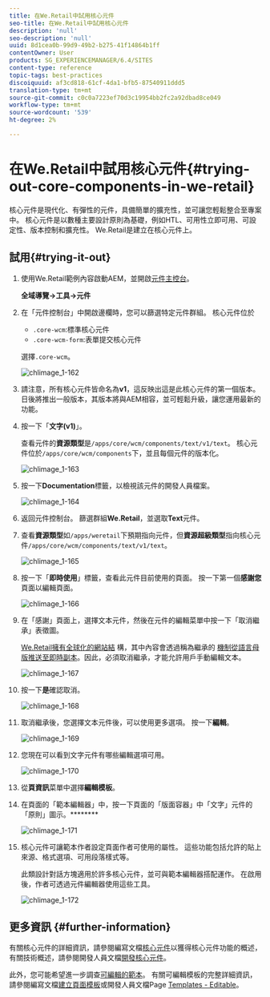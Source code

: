 ```yaml
---
title: 在We.Retail中試用核心元件
seo-title: 在We.Retail中試用核心元件
description: 'null'
seo-description: 'null'
uuid: 8d1cea0b-99d9-49b2-b275-41f14864b1ff
contentOwner: User
products: SG_EXPERIENCEMANAGER/6.4/SITES
content-type: reference
topic-tags: best-practices
discoiquuid: af3cd818-61cf-4da1-bfb5-87540911ddd5
translation-type: tm+mt
source-git-commit: c0c0a7223ef70d3c19954bb2fc2a92dbad8ce049
workflow-type: tm+mt
source-wordcount: '539'
ht-degree: 2%

---
```



# 在We.Retail中試用核心元件{#trying-out-core-components-in-we-retail}

核心元件是現代化、有彈性的元件，具備簡單的擴充性，並可讓您輕鬆整合至專案中。 核心元件是以數種主要設計原則為基礎，例如HTL、可用性立即可用、可設定性、版本控制和擴充性。 We.Retail是建立在核心元件上。

## 試用{#trying-it-out}

1. 使用We.Retail範例內容啟動AEM，並開啟[元件主控台](/help/sites-authoring/default-components-console.md)。

   **全域導覽->工具->元件**

1. 在「元件控制台」中開啟邊欄時，您可以篩選特定元件群組。 核心元件位於

   * `.core-wcm`:標準核心元件
   * `.core-wcm-form`:表單提交核心元件

   選擇`.core-wcm`。

   ![chlimage_1-162](assets/chlimage_1-162.png)

1. 請注意，所有核心元件皆命名為&#x200B;**v1**，這反映出這是此核心元件的第一個版本。 日後將推出一般版本，其版本將與AEM相容，並可輕鬆升級，讓您運用最新的功能。
1. 按一下「**文字(v1)**」。

   查看元件的&#x200B;**資源類型**&#x200B;是`/apps/core/wcm/components/text/v1/text`。 核心元件位於`/apps/core/wcm/components`下，並且每個元件的版本化。

   ![chlimage_1-163](assets/chlimage_1-163.png)

1. 按一下&#x200B;**Documentation**&#x200B;標籤，以檢視該元件的開發人員檔案。

   ![chlimage_1-164](assets/chlimage_1-164.png)

1. 返回元件控制台。 篩選群組&#x200B;**We.Retail**，並選取&#x200B;**Text**&#x200B;元件。
1. 查看&#x200B;**資源類型**&#x200B;如`/apps/weretail`下預期指向元件，但&#x200B;**資源超級類型**&#x200B;指向核心元件`/apps/core/wcm/components/text/v1/text`。

   ![chlimage_1-165](assets/chlimage_1-165.png)

1. 按一下「**即時使用**」標籤，查看此元件目前使用的頁面。 按一下第一個&#x200B;**感謝您**&#x200B;頁面以編輯頁面。

   ![chlimage_1-166](assets/chlimage_1-166.png)

1. 在「感謝」頁面上，選擇文本元件，然後在元件的編輯菜單中按一下「取消繼承」表徵圖。

   [We.Retail擁有全球化的網站結](/help/sites-developing/we-retail-globalized-site-structure.md) 構，其中內容會透過稱為繼承的 [機制從語言母版推送至即時副本](/help/sites-administering/msm.md)。因此，必須取消繼承，才能允許用戶手動編輯文本。

   ![chlimage_1-167](assets/chlimage_1-167.png)

1. 按一下&#x200B;**是**&#x200B;確認取消。

   ![chlimage_1-168](assets/chlimage_1-168.png)

1. 取消繼承後，您選擇文本元件後，可以使用更多選項。 按一下**編輯**。

   ![chlimage_1-169](assets/chlimage_1-169.png)

1. 您現在可以看到文字元件有哪些編輯選項可用。

   ![chlimage_1-170](assets/chlimage_1-170.png)

1. 從&#x200B;**頁資訊**&#x200B;菜單中選擇&#x200B;**編輯模板**。
1. 在頁面的「範本編輯器」中，按一下頁面的「版面容器」中「文字」元件的「原則」圖示。********

   ![chlimage_1-171](assets/chlimage_1-171.png)

1. 核心元件可讓範本作者設定頁面作者可使用的屬性。 這些功能包括允許的貼上來源、格式選項、可用段落樣式等。

   此類設計對話方塊適用於許多核心元件，並可與範本編輯器搭配運作。 在啟用後，作者可透過元件編輯器使用這些工具。

   ![chlimage_1-172](assets/chlimage_1-172.png)

## 更多資訊 {#further-information}

有關核心元件的詳細資訊，請參閱編寫文檔[核心元件](https://docs.adobe.com/content/help/zh-Hant/experience-manager-core-components/using/introduction.html)以獲得核心元件功能的概述，有關技術概述，請參閱開發人員文檔[開發核心元件](https://helpx.adobe.com/experience-manager/core-components/using/developing.html)。

此外，您可能希望進一步調查[可編輯的範本](/help/sites-developing/we-retail-editable-templates.md)。 有關可編輯模板的完整詳細資訊，請參閱編寫文檔[建立頁面模板](/help/sites-authoring/templates.md)或開發人員文檔Page [Templates - Editable](/help/sites-developing/page-templates-editable.md)。
